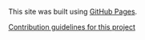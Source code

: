 This site was built using [GitHub Pages](https://pages.github.com/).

[Contribution guidelines for this project](docs/CONTRIBUTING.md)

